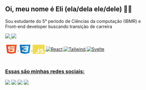 ## Oi, meu nome é Eli (ela/dela ele/dele) 🏳️‍🌈 
Sou estudante do 5° período de Ciências da computação (IBMR) e <br>
Front-end developer buscando transição de carreira 

<div>

   <a href="https://github.com/elisa-barreto">

   <img height="180em" src="https://github-readme-stats.vercel.app/api?username=elisa-barreto&show_icons=true&theme=radical&include_all_commits=true&count_private=true"/>

   <img height="180em" src="https://github-readme-stats.vercel.app/api/top-langs/?username=elisa-barreto&layout=compact&langs_count=6&theme=tokyonight"/>
</div>
<br>
<div>
  <img align="center" alt="HTML" height="30" width="40" src="https://raw.githubusercontent.com/devicons/devicon/master/icons/html5/html5-original.svg">
  <img align="center" alt="CSS" height="30" width="40" src="https://raw.githubusercontent.com/devicons/devicon/master/icons/css3/css3-original.svg">
  <img align="center" alt="Js" height="30" width="40" src="https://raw.githubusercontent.com/devicons/devicon/master/icons/javascript/javascript-plain.svg">
  <img align="center" alt="React" height="30" width="40" src="https://cdn.jsdelivr.net/gh/devicons/devicon@latest/icons/react/react-original.svg" />
  <img align="center" alt="Tailwind" height="30" width="40" src="https://cdn.jsdelivr.net/gh/devicons/devicon@latest/icons/tailwindcss/tailwindcss-original.svg" />
  <img align="center" alt="Svelte" height="30" width="40" src="https://cdn.jsdelivr.net/gh/devicons/devicon@latest/icons/svelte/svelte-original.svg" />
          
          
  
          
</div>
 
 <br>
 
 ##
 
  ### Essas são minhas redes sociais:
 
<div> 
   <a href="https://instagram.com/lisa_barreto" target="_blank"><img src="https://img.shields.io/badge/Instagram-E4405F?style=for-the-badge&logo=instagram&logoColor=white" target="_blank"></a>
    <a href="https://www.facebook.com/elisa.barreto.127/" target="_blank"><img src="https://img.shields.io/badge/Facebook-1877F2?style=for-the-badge&logo=facebook&logoColor=white" target="_blank"></a> 
    <a href="https://www.linkedin.com/in/elisapbarreto" target="_blank"><img src="https://img.shields.io/badge/LinkedIn-0077B5?style=for-the-badge&logo=linkedin&logoColor=white" target="_blank"></a>
     <a href = "mailto:lisa.pbarreto@gmail.com"><img src="https://img.shields.io/badge/Gmail-D14836?style=for-the-badge&logo=gmail&logoColor=white" target="_blank"></a>
 
</div>
